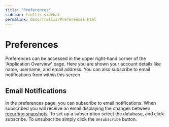 ```yaml
---
title: "Preferences"
sidebar: trellis_sidebar
permalink: docs/Trellis/Preferences.html
---
```


 
# Preferences 
 
Preferences can be accessed in the upper right-hand corner of the 'Application Overview' page. Here you are shown your account details like name, username, and email address. You can also subscribe to email notifications from within this screen. 
 
## Email Notifications 
 
In the preferences page, you can subscribe to email notifications. When subscribed you will receive an email displaying the changes between [recurring snapshots](Admin-Pages.md#recurring-snapshots). To set up a subscription select the database, and click subscribe. To unsubscribe simply click the `Unsubscribe` button. 

